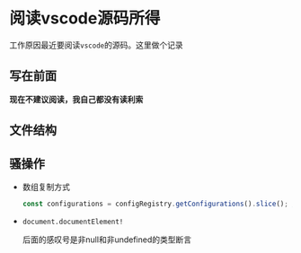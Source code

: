 # 阅读vscode源码所得

工作原因最近要阅读`vscode`的源码。这里做个记录

## 写在前面

**现在不建议阅读，我自己都没有读利索**

## 文件结构

## 骚操作

- 数组复制方式
  ```js
  const configurations = configRegistry.getConfigurations().slice(); // 返回一个新的数组
  ```

- `document.documentElement!`

  后面的感叹号是非null和非undefined的类型断言
